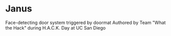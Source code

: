 # Janus
Face-detecting door system triggered by doormat
Authored by Team "What the Hack" during H.A.C.K. Day at UC San Diego
